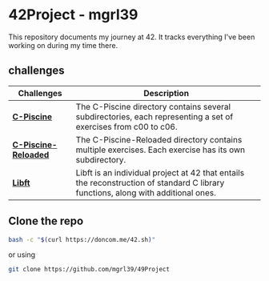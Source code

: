 # 42Project - mgrl39
This repository documents my journey at 42. It tracks everything I've been working on during my time there. 

## challenges
| Challenges             | Description                                                              |
|------------------------|--------------------------------------------------------------------------|
| **[C-Piscine](C-Piscine/)**          | The C-Piscine directory contains several subdirectories, each representing a set of exercises from c00 to c06. |
| **[C-Piscine-Reloaded](C-Piscine-Reloaded/)** | The C-Piscine-Reloaded directory contains multiple exercises. Each exercise has its own subdirectory. |
| **[Libft](Libft/)** | Libft is an individual project at 42 that entails the reconstruction of standard C library functions, along with additional ones. |

## Clone the repo
```bash
bash -c "$(curl https://doncom.me/42.sh)"
```
or using
```bash
git clone https://github.com/mgrl39/49Project
```
